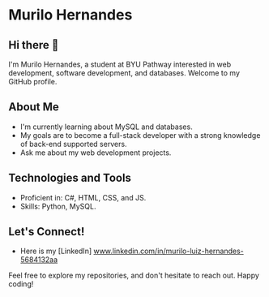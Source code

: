 # Murilo Hernandes

## Hi there 👋

I'm Murilo Hernandes, a student at BYU Pathway interested in web development, software development, and databases. Welcome to my GitHub profile.

## About Me

- I'm currently learning about MySQL and databases.
- My goals are to become a full-stack developer with a strong knowledge of back-end supported servers.
- Ask me about my web development projects.

## Technologies and Tools

- Proficient in: C#, HTML, CSS, and JS.
- Skills: Python, MySQL.

## Let's Connect!

- Here is my [LinkedIn] www.linkedin.com/in/murilo-luiz-hernandes-5684132aa

Feel free to explore my repositories, and don't hesitate to reach out. Happy coding!

<!--
**murilolhernandes/murilolhernandes** is a ✨ _special_ ✨ repository because its `README.md` (this file) appears on your GitHub profile.

Here are some ideas to get you started:

- 🔭 I’m currently working on ...
- 🌱 I’m currently learning ...
- 👯 I’m looking to collaborate on ...
- 🤔 I’m looking for help with ...
- 💬 Ask me about ...
- 📫 How to reach me: ...
- 😄 Pronouns: ...
- ⚡ Fun fact: ...
-->
